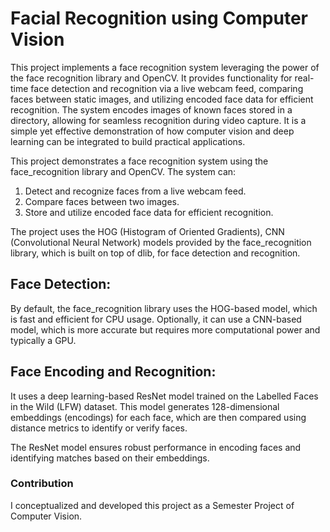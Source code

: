# Facial Recognition using Computer Vision 

This project implements a face recognition system leveraging the power of the face recognition library and OpenCV. It provides functionality for real-time face detection and recognition via a live webcam feed, comparing faces between static images, and utilizing encoded face data for efficient recognition. The system encodes images of known faces stored in a directory, allowing for seamless recognition during video capture. It is a simple yet effective demonstration of how computer vision and deep learning can be integrated to build practical applications.

This project demonstrates a face recognition system using the face_recognition library and OpenCV. The system can:

1. Detect and recognize faces from a live webcam feed.
2. Compare faces between two images.
3. Store and utilize encoded face data for efficient recognition.


The project uses the HOG (Histogram of Oriented Gradients),  CNN (Convolutional Neural Network) models provided by the face_recognition library, which is built on top of dlib, for face detection and recognition.

## Face Detection:

By default, the face_recognition library uses the HOG-based model, which is fast and efficient for CPU usage. Optionally, it can use a CNN-based model, which is more accurate but requires more computational power and typically a GPU.

## Face Encoding and Recognition:
It uses a deep learning-based ResNet model trained on the Labelled Faces in the Wild (LFW) dataset. This model generates 128-dimensional embeddings (encodings) for each face, which are then compared using distance metrics to identify or verify faces.

The ResNet model ensures robust performance in encoding faces and identifying matches based on their embeddings.

### Contribution 
I conceptualized and developed this project as a Semester Project of Computer Vision.

